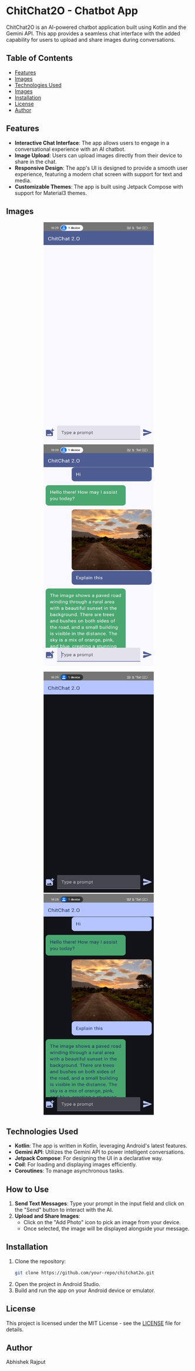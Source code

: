 # ChitChat2O - Chatbot App

ChitChat2O is an AI-powered chatbot application built using Kotlin and the Gemini API. This app provides a seamless chat interface with the added capability for users to upload and share images during conversations.

## Table of Contents

- [Features](#features)
- [Images](#images)
- [Technologies Used](#technologies-used)
- [Images](#images)
- [Installation](#installation)
- [License](#license)
- [Author](#author)


## Features

- **Interactive Chat Interface**: The app allows users to engage in a conversational experience with an AI chatbot.
- **Image Upload**: Users can upload images directly from their device to share in the chat.
- **Responsive Design**: The app's UI is designed to provide a smooth user experience, featuring a modern chat screen with support for text and media.
- **Customizable Themes**: The app is built using Jetpack Compose with support for Material3 themes.

## Images
<p align="center">
    <img src="Images/ss1_lightmode.jpg" height="600" width="300" alt="Error">
    <img src="Images/ss2_lightmode.jpg" height="600" width="300" alt="Error">
</p>
<p align="center">
    <img src="Images/ss1_darkmode.jpg" height="600" width="300" alt="Error">
    <img src="Images/ss2_darkmode.jpg" height="600" width="300" alt="Error">
</p>

## Technologies Used

- **Kotlin**: The app is written in Kotlin, leveraging Android's latest features.
- **Gemini API**: Utilizes the Gemini API to power intelligent conversations.
- **Jetpack Compose**: For designing the UI in a declarative way.
- **Coil**: For loading and displaying images efficiently.
- **Coroutines**: To manage asynchronous tasks.

## How to Use

1. **Send Text Messages**: Type your prompt in the input field and click on the "Send" button to interact with the AI.
2. **Upload and Share Images**:
   - Click on the "Add Photo" icon to pick an image from your device.
   - Once selected, the image will be displayed alongside your message.

## Installation

1. Clone the repository:
   ```bash
   git clone https://github.com/your-repo/chitchat2o.git
   ```
2. Open the project in Android Studio.
3. Build and run the app on your Android device or emulator.


## License

This project is licensed under the MIT License - see the [LICENSE](LICENSE) file for details.

## Author

Abhishek Rajput
